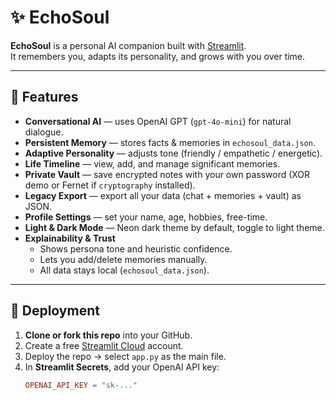 # ✨ EchoSoul

**EchoSoul** is a personal AI companion built with [Streamlit](https://streamlit.io).  
It remembers you, adapts its personality, and grows with you over time.

---

## 🌟 Features
- **Conversational AI** — uses OpenAI GPT (`gpt-4o-mini`) for natural dialogue.
- **Persistent Memory** — stores facts & memories in `echosoul_data.json`.
- **Adaptive Personality** — adjusts tone (friendly / empathetic / energetic).
- **Life Timeline** — view, add, and manage significant memories.
- **Private Vault** — save encrypted notes with your own password (XOR demo or Fernet if `cryptography` installed).
- **Legacy Export** — export all your data (chat + memories + vault) as JSON.
- **Profile Settings** — set your name, age, hobbies, free-time.
- **Light & Dark Mode** — Neon dark theme by default, toggle to light theme.
- **Explainability & Trust**  
  - Shows persona tone and heuristic confidence.  
  - Lets you add/delete memories manually.  
  - All data stays local (`echosoul_data.json`).  

---

## 🚀 Deployment
1. **Clone or fork this repo** into your GitHub.
2. Create a free [Streamlit Cloud](https://streamlit.io/cloud) account.
3. Deploy the repo → select `app.py` as the main file.
4. In **Streamlit Secrets**, add your OpenAI API key:
   ```toml
   OPENAI_API_KEY = "sk-..."
